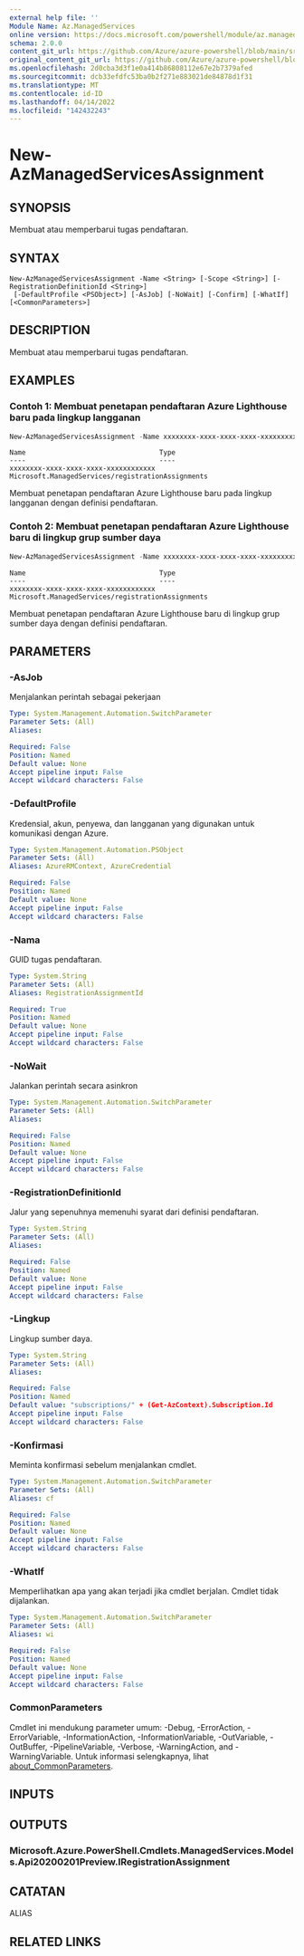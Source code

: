 ```yaml
---
external help file: ''
Module Name: Az.ManagedServices
online version: https://docs.microsoft.com/powershell/module/az.managedservices/new-azmanagedservicesassignment
schema: 2.0.0
content_git_url: https://github.com/Azure/azure-powershell/blob/main/src/ManagedServices/help/New-AzManagedServicesAssignment.md
original_content_git_url: https://github.com/Azure/azure-powershell/blob/main/src/ManagedServices/help/New-AzManagedServicesAssignment.md
ms.openlocfilehash: 2d0cba3d3f1e0a414b86808112e67e2b7379afed
ms.sourcegitcommit: dcb33efdfc53ba0b2f271e883021de84878d1f31
ms.translationtype: MT
ms.contentlocale: id-ID
ms.lasthandoff: 04/14/2022
ms.locfileid: "142432243"
---
```

# New-AzManagedServicesAssignment

## SYNOPSIS
Membuat atau memperbarui tugas pendaftaran.

## SYNTAX

```
New-AzManagedServicesAssignment -Name <String> [-Scope <String>] [-RegistrationDefinitionId <String>]
 [-DefaultProfile <PSObject>] [-AsJob] [-NoWait] [-Confirm] [-WhatIf] [<CommonParameters>]
```

## DESCRIPTION
Membuat atau memperbarui tugas pendaftaran.

## EXAMPLES

### Contoh 1: Membuat penetapan pendaftaran Azure Lighthouse baru pada lingkup langganan
```powershell
New-AzManagedServicesAssignment -Name xxxxxxxx-xxxx-xxxx-xxxx-xxxxxxxxxxxx -Scope "/subscriptions/xxxxxxxx-xxxx-xxxx-xxxx-xxxxxxxxxxxx" -RegistrationDefinitionId  "/subscriptions/xxxxxxxx-xxxx-xxxx-xxxx-xxxxxxxxxxxx/providers/Microsoft.ManagedServices/registrationDefinitions/xxxxxxxx-xxxx-xxxx-xxxx-xxxxxxxxxxxx"
```

```output
Name                                 Type
----                                 ----
xxxxxxxx-xxxx-xxxx-xxxx-xxxxxxxxxxxx Microsoft.ManagedServices/registrationAssignments
```

Membuat penetapan pendaftaran Azure Lighthouse baru pada lingkup langganan dengan definisi pendaftaran.

### Contoh 2: Membuat penetapan pendaftaran Azure Lighthouse baru di lingkup grup sumber daya
```powershell
New-AzManagedServicesAssignment -Name xxxxxxxx-xxxx-xxxx-xxxx-xxxxxxxxxxxx -Scope "/subscriptions/xxxxxxxx-xxxx-xxxx-xxxx-xxxxxxxxxxxx/resourceGroups/testgroup" -RegistrationDefinitionId  "/subscriptions/xxxxxxxx-xxxx-xxxx-xxxx-xxxxxxxxxxxx/providers/Microsoft.ManagedServices/registrationDefinitions/xxxxxxxx-xxxx-xxxx-xxxx-xxxxxxxxxxxx"
```

```output
Name                                 Type
----                                 ----
xxxxxxxx-xxxx-xxxx-xxxx-xxxxxxxxxxxx Microsoft.ManagedServices/registrationAssignments
```

Membuat penetapan pendaftaran Azure Lighthouse baru di lingkup grup sumber daya dengan definisi pendaftaran.

## PARAMETERS

### -AsJob
Menjalankan perintah sebagai pekerjaan

```yaml
Type: System.Management.Automation.SwitchParameter
Parameter Sets: (All)
Aliases:

Required: False
Position: Named
Default value: None
Accept pipeline input: False
Accept wildcard characters: False
```

### -DefaultProfile
Kredensial, akun, penyewa, dan langganan yang digunakan untuk komunikasi dengan Azure.

```yaml
Type: System.Management.Automation.PSObject
Parameter Sets: (All)
Aliases: AzureRMContext, AzureCredential

Required: False
Position: Named
Default value: None
Accept pipeline input: False
Accept wildcard characters: False
```

### -Nama
GUID tugas pendaftaran.

```yaml
Type: System.String
Parameter Sets: (All)
Aliases: RegistrationAssignmentId

Required: True
Position: Named
Default value: None
Accept pipeline input: False
Accept wildcard characters: False
```

### -NoWait
Jalankan perintah secara asinkron

```yaml
Type: System.Management.Automation.SwitchParameter
Parameter Sets: (All)
Aliases:

Required: False
Position: Named
Default value: None
Accept pipeline input: False
Accept wildcard characters: False
```

### -RegistrationDefinitionId
Jalur yang sepenuhnya memenuhi syarat dari definisi pendaftaran.

```yaml
Type: System.String
Parameter Sets: (All)
Aliases:

Required: False
Position: Named
Default value: None
Accept pipeline input: False
Accept wildcard characters: False
```

### -Lingkup
Lingkup sumber daya.

```yaml
Type: System.String
Parameter Sets: (All)
Aliases:

Required: False
Position: Named
Default value: "subscriptions/" + (Get-AzContext).Subscription.Id
Accept pipeline input: False
Accept wildcard characters: False
```

### -Konfirmasi
Meminta konfirmasi sebelum menjalankan cmdlet.

```yaml
Type: System.Management.Automation.SwitchParameter
Parameter Sets: (All)
Aliases: cf

Required: False
Position: Named
Default value: None
Accept pipeline input: False
Accept wildcard characters: False
```

### -WhatIf
Memperlihatkan apa yang akan terjadi jika cmdlet berjalan.
Cmdlet tidak dijalankan.

```yaml
Type: System.Management.Automation.SwitchParameter
Parameter Sets: (All)
Aliases: wi

Required: False
Position: Named
Default value: None
Accept pipeline input: False
Accept wildcard characters: False
```

### CommonParameters
Cmdlet ini mendukung parameter umum: -Debug, -ErrorAction, -ErrorVariable, -InformationAction, -InformationVariable, -OutVariable, -OutBuffer, -PipelineVariable, -Verbose, -WarningAction, and -WarningVariable. Untuk informasi selengkapnya, lihat [about_CommonParameters](http://go.microsoft.com/fwlink/?LinkID=113216).

## INPUTS

## OUTPUTS

### Microsoft.Azure.PowerShell.Cmdlets.ManagedServices.Models.Api20200201Preview.IRegistrationAssignment

## CATATAN

ALIAS

## RELATED LINKS

